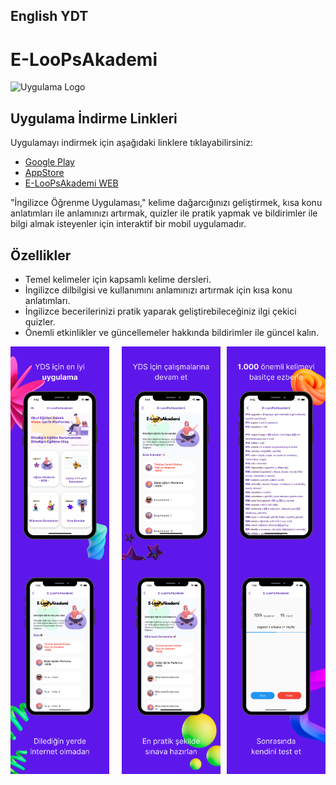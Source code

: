 ## English YDT
# E-LooPsAkademi

<img src="screenshots/biyo.png" alt="Uygulama Logo" width="300" />


## Uygulama İndirme Linkleri

Uygulamayı indirmek için aşağıdaki linklere tıklayabilirsiniz:

- [Google Play](https://play.google.com/store/apps/details?id=com.Global.TRGame.EnglishYdtELooPsAkademi)
- [AppStore](https://apps.apple.com/tr/app/english-ydt/id1592915208)
- [E-LooPsAkademi WEB](https://www.eloopsakademi.com/)


"İngilizce Öğrenme Uygulaması," kelime dağarcığınızı geliştirmek, kısa konu anlatımları ile anlamınızı artırmak, quizler ile pratik yapmak ve bildirimler ile bilgi almak isteyenler için interaktif bir mobil uygulamadır.

## Özellikler

- Temel kelimeler için kapsamlı kelime dersleri.
- İngilizce dilbilgisi ve kullanımını anlamınızı artırmak için kısa konu anlatımları.
- İngilizce becerilerinizi pratik yaparak geliştirebileceğiniz ilgi çekici quizler.
- Önemli etkinlikler ve güncellemeler hakkında bildirimler ile güncel kalın.


<div style="display: flex; justify-content: center;">
  <div style="display: flex; flex-direction: column; margin-right: 10px;">
    <img src="screenshots/1.png" alt="Resim 1" width="300" />
    <img src="screenshots/2.png" alt="Resim 2" width="300" />
  </div>
  <div style="display: flex; flex-direction: column; margin-left: 10px;">
    <img src="screenshots/3.png" alt="Resim 3" width="300" />
    <img src="screenshots/4.png" alt="Resim 4" width="300" />
  </div>
  <div style="display: flex; flex-direction: column; margin-left: 10px;">
    <img src="screenshots/5.png" alt="Resim 5" width="300" />
    <img src="screenshots/6.png" alt="Resim 6" width="300" />
  </div>
</div>

